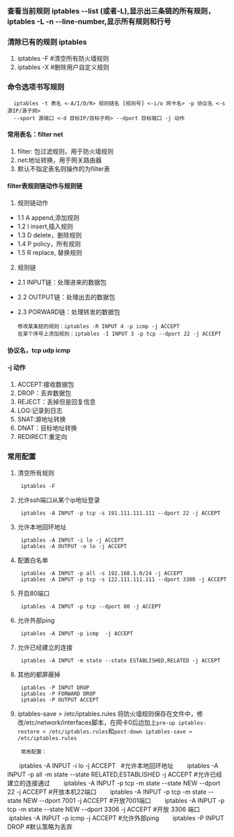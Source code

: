 ### 查看当前规则 iptables --list (或者-L),显示出三条链的所有规则，iptables -L -n --line-number,显示所有规则和行号

### 清除已有的规则 iptables 
1. iptables -F #清空所有防火墙规则
2. iptables -X #删除用户自定义规则

### 命令选项书写规则

      iptables -t 表名 <-A/I/D/R> 规则链名 [规则号] <-i/o 网卡名> -p 协议名 <-s 源IP/源子网> 
      --sport 源端口 <-d 目标IP/目标子网> --dport 目标端口 -j 动作

#### 常用表名：filter net
1. filter: 包过滤规则，用于防火墙规则
2. net:地址转换，用于网关路由器
3. 默认不指定表名则操作的为filter表

#### filter表规则链动作与规则链
1. 规则链动作
* 1.1 A append,添加规则
* 1.2 I insert,插入规则
* 1.3 D delete，删除规则
* 1.4 P policy，所有规则
* 1.5 R replace, 替换规则

2. 规则链
* 2.1 INPUT链：处理进来的数据包
* 2.2 OUTPUT链：处理出去的数据包
* 2.3 PORWARD链：处理转发的数据包

      修改某条链的规则：iptables -R INPUT 4 -p icmp -j ACCEPT
      在某个序号上添加规则：iptables -I INPUT 3 -p tcp --dport 22 -j ACCEPT

#### 协议名，tcp udp icmp

#### -j 动作
1. ACCEPT:接收数据包
2. DROP：丢弃数据包
3. REJECT：丢掉但是回复信息
4. LOG:记录到日志
5. SNAT:源地址转换
6. DNAT：目标地址转换
7. REDIRECT:重定向

### 常用配置
1. 清空所有规则

        iptables -F
        
2. 允许ssh端口从某个ip地址登录

        iptables -A INPUT -p tcp -s 191.111.111.111 --dport 22 -j ACCEPT

3. 允许本地回环地址

        iptables -A INPUT -i lo -j ACCEPT
        iptables -A OUTPUT -o lo -j ACCEPT
      
4. 配置白名单

        iptables -A INPUT -p all -s 192.168.1.0/24 -j ACCEPT
        iptables -A INPUT -p tcp -s 122.111.111.111 --dport 3380 -j ACCEPT
       
5. 开启80端口

        iptables -A INPUT -p tcp --dport 80 -j ACCEPT 

6. 允许外部ping
        
        iptables -A INPUT -p icmp  -j ACCEPT
        
7. 允许已经建立的连接

        iptables -A INPUT -m state --state ESTABLISHED,RELATED -j ACCEPT
        
8. 其他的都屏蔽掉

        iptables -P INPUT DROP
        iptables -P FORWARD DROP
        iptables -P OUTPUT ACCEPT
        
9. iptables-save > /etc/iptables.rules 将防火墙规则保存在文件中，修改/etc/network/interfaces脚本，在网卡0后边加上`pre-up iptables-restore < /etc/iptables.rules`和`post-down iptables-save > /etc/iptables.rules`

        常用配置：
        iptables -A INPUT -i lo -j ACCEPT   #允许本地回环地址
        iptables -A INPUT -p all -m state --state RELATED,ESTABLISHED -j ACCEPT #允许已经建立的连接通过
        iptables -A INPUT -p tcp -m state --state NEW --dport 22 -j ACCEPT #开放本机22端口
        iptables -A INPUT -p tcp -m state --state NEW --dport 7001 -j ACCEPT  #开放7001端口
        iptables -A INPUT -p tcp -m state --state NEW --dport 3306 -j ACCEPT  #开放 3306 端口
        iptables -A INPUT -p icmp -j ACCEPT  #允许外部ping
        iptables -P INPUT DROP #默认策略为丢弃
        
